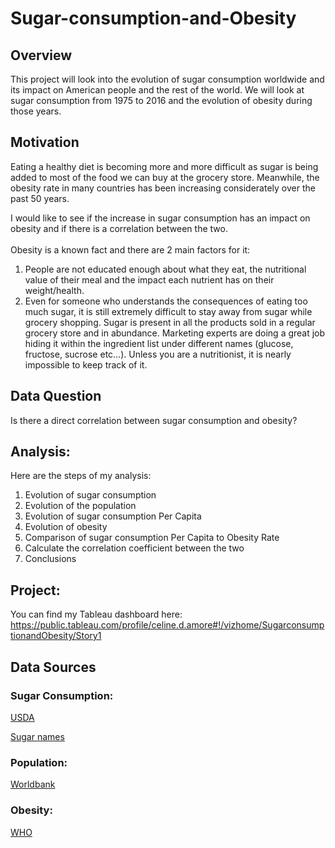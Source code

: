 # Sugar-consumption-and-Obesity

## Overview
This project will look into the evolution of sugar consumption worldwide and its impact on American people and the rest of the world. We will look at sugar consumption from 1975 to 2016 and the evolution of obesity during those years.



## Motivation
<p>Eating a healthy diet is becoming more and more difficult as sugar is being added to most of the food we can buy at the grocery store. Meanwhile, the obesity rate in many countries has been increasing considerately over the past 50 years.</p>
I would like to see if the increase in sugar consumption has an impact on obesity and if there is a correlation between the two.<br>
<br>
Obesity is a known fact and there are 2 main factors for it:<br>

1. People are not educated enough about what they eat, the nutritional value of their meal and the impact each nutrient has on their weight/health.
1. Even for someone who understands the consequences of eating too much sugar, it is still extremely difficult to stay away from sugar while grocery shopping. Sugar is present in all the products sold in a regular grocery store and in abundance. Marketing experts are doing a great job hiding it within the ingredient list under different names (glucose, fructose, sucrose etc…). Unless you are a nutritionist, it is nearly impossible to keep track of it.


## Data Question

Is there a direct correlation between sugar consumption and obesity?

## Analysis:
Here are the steps of my analysis:
1. Evolution of sugar consumption 
1. Evolution of the population 
1. Evolution of sugar consumption Per Capita 
1. Evolution of obesity 
1. Comparison of sugar consumption Per Capita to Obesity Rate
1. Calculate the correlation coefficient between the two
1. Conclusions

## Project:
You can find my Tableau dashboard here: 
https://public.tableau.com/profile/celine.d.amore#!/vizhome/SugarconsumptionandObesity/Story1

## Data Sources
### Sugar Consumption:
[USDA](https://apps.fas.usda.gov/psdonline/app/index.html#/app/downloads)

[Sugar names](https://www.responsiblefoods.org/sugar_names/)

### Population:
[Worldbank](https://data.worldbank.org/indicator/SP.POP.TOTL)

### Obesity:
[WHO](https://apps.who.int/gho/data/view.main.CTRY2450A?lang=en)
